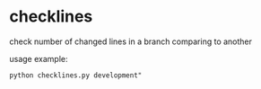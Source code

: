 # checklines
check number of changed lines in a branch comparing to another

usage example:
```
python checklines.py development"
```
